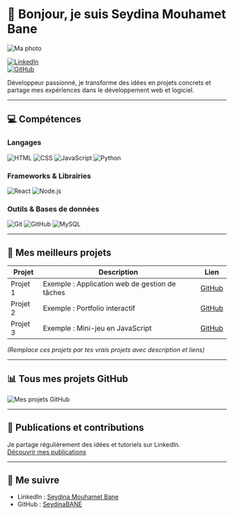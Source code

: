 # 👋 Bonjour, je suis Seydina Mouhamet Bane

![Ma photo](images/monphoto1.jpg)

[![LinkedIn](https://img.shields.io/badge/LinkedIn-0077B5?style=for-the-badge&logo=linkedin&logoColor=white)](https://www.linkedin.com/in/seydina-mouhamet-bane-4710931a1)  
[![GitHub](https://img.shields.io/badge/GitHub-100000?style=for-the-badge&logo=github&logoColor=white)](https://github.com/SeydinaBANE)

Développeur passionné, je transforme des idées en projets concrets et partage mes expériences dans le développement web et logiciel.

---

## 💻 Compétences

### Langages
![HTML](https://img.shields.io/badge/HTML-E34F26?style=for-the-badge&logo=html5&logoColor=white) 
![CSS](https://img.shields.io/badge/CSS-1572B6?style=for-the-badge&logo=css3&logoColor=white) 
![JavaScript](https://img.shields.io/badge/JavaScript-F7DF1E?style=for-the-badge&logo=javascript&logoColor=black) 
![Python](https://img.shields.io/badge/Python-3776AB?style=for-the-badge&logo=python&logoColor=white)

### Frameworks & Librairies
![React](https://img.shields.io/badge/React-61DAFB?style=for-the-badge&logo=react&logoColor=black) 
![Node.js](https://img.shields.io/badge/Node.js-339933?style=for-the-badge&logo=nodedotjs&logoColor=white) 

### Outils & Bases de données
![Git](https://img.shields.io/badge/Git-F05032?style=for-the-badge&logo=git&logoColor=white) 
![GitHub](https://img.shields.io/badge/GitHub-181717?style=for-the-badge&logo=github&logoColor=white) 
![MySQL](https://img.shields.io/badge/MySQL-4479A1?style=for-the-badge&logo=mysql&logoColor=white) 

---

## 📂 Mes meilleurs projets

| Projet | Description | Lien |
|--------|-------------|------|
| Projet 1 | Exemple : Application web de gestion de tâches | [GitHub](https://github.com/SeydinaBANE/repo1) |
| Projet 2 | Exemple : Portfolio interactif | [GitHub](https://github.com/SeydinaBANE/repo2) |
| Projet 3 | Exemple : Mini-jeu en JavaScript | [GitHub](https://github.com/SeydinaBANE/repo3) |

*(Remplace ces projets par tes vrais projets avec description et liens)*

---

## 📊 Tous mes projets GitHub

![Mes projets GitHub](https://github-readme-stats.vercel.app/api?username=SeydinaBANE&show_icons=true&theme=radical&count_private=true&include_all_commits=true)

---

## 📝 Publications et contributions

Je partage régulièrement des idées et tutoriels sur LinkedIn.  
[Découvrir mes publications](https://www.linkedin.com/in/seydina-mouhamet-bane-4710931a1)

---

## 🚀 Me suivre

- LinkedIn : [Seydina Mouhamet Bane](https://www.linkedin.com/in/seydina-mouhamet-bane-4710931a1)  
- GitHub : [SeydinaBANE](https://github.com/SeydinaBANE)
